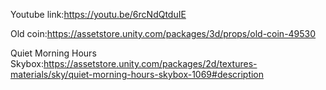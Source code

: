 Youtube link:https://youtu.be/6rcNdQtduIE

Old coin:https://assetstore.unity.com/packages/3d/props/old-coin-49530

Quiet Morning Hours Skybox:https://assetstore.unity.com/packages/2d/textures-materials/sky/quiet-morning-hours-skybox-1069#description
